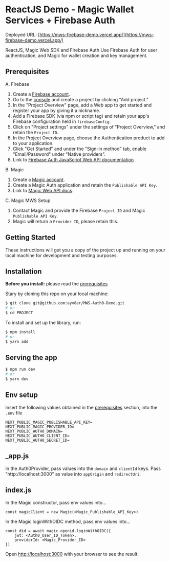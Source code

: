 # ReactJS Demo - Magic Wallet Services + Firebase Auth

Deployed URL: [https://mws-firebase-demo.vercel.app/](https://mws-firebase-demo.vercel.app/)

ReactJS, Magic Web SDK and Firebase Auth
Use Firebase Auth for user authentication, and Magic for wallet creation and key management.

## Prerequisites

A. Firebase

1. Create a [Firebase account](https://firebase.google.com/).
2. Go to the [console](https://console.firebase.google.com/) and create a project by clicking "Add project."
3. In the "Project Overview" page, add a Web app to get started and register your app by giving it a nickname.
4. Add a Firebase SDK (via npm or script tag) and retain your app's Firebase configuration held in `firebaseConfig`.
5. Click on "Project settings" under the settings of "Project Overview," and retain the `Project ID`.
6. In the Project Overview page, choose the Authentication product to add to your application.
7. Click "Get Started" and under the "Sign-in method" tab, enable "Email/Password" under "Native providers".
8. Link to [Firebase Auth JavaScript Web API documentation](https://firebase.google.com/docs/reference/js/auth.md?authuser=0&hl=en#auth_package)

B. Magic

1. Create a [Magic account](https://magic.link/).
2. Create a Magic Auth application and retain the `Publishable API Key`.
3. Link to [Magic Web API docs](https://magic.link/docs/auth/api-reference/client-side-sdks/web).

C. Magic MWS Setup

1. Contact Magic and provide the Firebase `Project ID` and Magic `Publishable API Key`.
2. Magic will return a `Provider ID`, please retain this.

## Getting Started

These instructions will get you a copy of the project up and running on your local machine for development and testing purposes.

## Installation

**Before you install:** please read the [prerequisites](#prerequisites)

Stary by cloning this repo on your local machine:

```bash
$ git clone git@github.com:ayv8er/MWS-Auth0-Demo.git
# or
$ cd PROJECT
```

To install and set up the library, run:

```bash
$ npm install
# or
$ yarn add
```

## Serving the app

```bash
$ npm run dev
# or
$ yarn dev
```

## Env setup

Insert the following values obtained in the [prerequisites](#prerequisites) section, into the `.env` file

```
NEXT_PUBLIC_MAGIC_PUBLISHABLE_API_KEY=
NEXT_PUBLIC_MAGIC_PROVIDER_ID=
NEXT_PUBLIC_AUTH0_DOMAIN=
NEXT_PUBLIC_AUTH0_CLIENT_ID=
NEXT_PUBLIC_AUTH0_SECRET_ID=
```

## \_app.js

In the Auth0Provider, pass values into the `domain` and `clientId` keys. Pass "http://localhost:3000" as value into `appOrigin` and `redirectUri`.

## index.js

In the Magic constructor, pass env values into...

```
const magicClient = new Magic(<Magic_Publishable_API_Key>)
```

In the Magic loginWithOIDC method, pass env values into...

```
const did = await magic.openid.loginWithOIDC({
    jwt: <Auth0_User_ID_Token>,
    providerId: <Magic_Provider_ID>
})
```

Open [http://localhost:3000](http://localhost:3000) with your browser to see the result.
